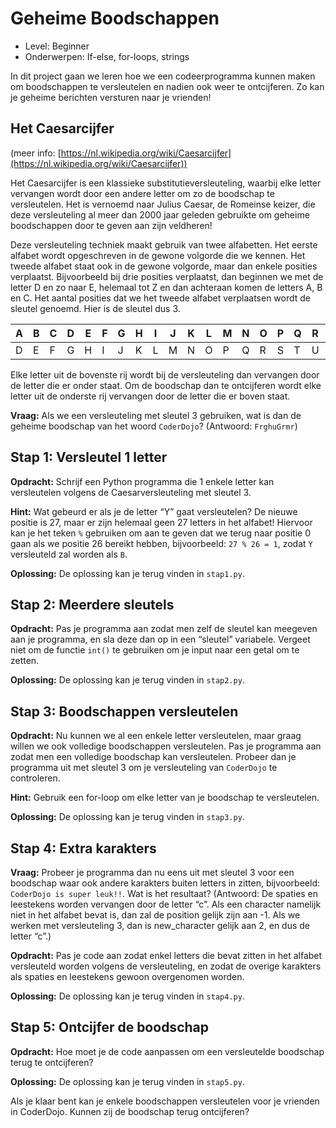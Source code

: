 # Geheime Boodschappen

* Level: Beginner
* Onderwerpen: If-else, for-loops, strings

In dit project gaan we leren hoe we een codeerprogramma kunnen maken om boodschappen te versleutelen en nadien ook weer te ontcijferen. Zo kan je geheime berichten versturen naar je vrienden!

## Het Caesarcijfer

(meer info: [https://nl.wikipedia.org/wiki/Caesarcijfer](https://nl.wikipedia.org/wiki/Caesarcijfer))

Het Caesarcijfer is een klassieke substitutieversleuteling, waarbij elke letter vervangen wordt door een andere letter om zo de boodschap te versleutelen. Het is vernoemd naar Julius Caesar, de Romeinse keizer, die deze versleuteling al meer dan 2000 jaar geleden gebruikte om geheime boodschappen door te geven aan zijn veldheren!

Deze versleuteling techniek maakt gebruik van twee alfabetten. Het eerste alfabet wordt opgeschreven in de gewone volgorde die we kennen. Het tweede alfabet staat ook in de gewone volgorde, maar dan enkele posities verplaatst. Bijvoorbeeld bij drie posities verplaatst, dan beginnen we met de letter D en zo naar E, helemaal tot Z en dan achteraan komen de letters A, B en C. Het aantal posities dat we het tweede alfabet verplaatsen wordt de sleutel genoemd. Hier is de sleutel dus 3.

| A | B | C | D | E | F | G | H | I | J | K | L | M | N | O | P | Q | R | S | T | U | V | W | X | Y | Z |
| --- | --- | --- | --- | --- | --- | --- | --- | --- | --- | --- | --- | --- | --- | --- | --- | --- | --- | --- | --- | --- | --- | --- | --- | --- | --- |
| D | E | F | G | H | I | J | K | L | M | N | O | P | Q | R | S | T | U | V | W | X | Y | Z | A | B | C |

Elke letter uit de bovenste rij wordt bij de versleuteling dan vervangen door de letter die er onder staat. Om de boodschap dan te ontcijferen wordt elke letter uit de onderste rij vervangen door de letter die er boven staat.

**Vraag:** Als we een versleuteling met sleutel 3 gebruiken, wat is dan de geheime boodschap van het woord `CoderDojo`? (Antwoord: `FrghuGrmr`)

## Stap 1: Versleutel 1 letter

**Opdracht:** Schrijf een Python programma die 1 enkele letter kan versleutelen volgens de Caesarversleuteling met sleutel 3. 

**Hint:** Wat gebeurd er als je de letter “Y” gaat versleutelen? De nieuwe positie is 27, maar er zijn helemaal geen 27 letters in het alfabet! Hiervoor kan je het teken `%` gebruiken om aan te geven dat we terug naar positie 0 gaan als we positie 26 bereikt hebben, bijvoorbeeld: `27 % 26 = 1`, zodat `Y` versleuteld zal worden als `B`.

**Oplossing:** De oplossing kan je terug vinden in `stap1.py`.

## Stap 2: Meerdere sleutels

**Opdracht:** Pas je programma aan zodat men zelf de sleutel kan meegeven aan je programma, en sla deze dan op in een “sleutel” variabele. Vergeet niet om de functie `int()` te gebruiken om je input naar een getal om te zetten.

**Oplossing:** De oplossing kan je terug vinden in `stap2.py`.

## Stap 3: Boodschappen versleutelen

**Opdracht:** Nu kunnen we al een enkele letter versleutelen, maar graag willen we ook volledige boodschappen versleutelen. Pas je programma aan zodat men een volledige boodschap kan versleutelen. Probeer dan je programma uit met sleutel 3 om je versleuteling van `CoderDojo` te controleren.

**Hint:** Gebruik een for-loop om elke letter van je boodschap te versleutelen.

**Oplossing:** De oplossing kan je terug vinden in `stap3.py`.

## Stap 4: Extra karakters

**Vraag:** Probeer je programma dan nu eens uit met sleutel 3 voor een boodschap waar ook andere karakters buiten letters in zitten, bijvoorbeeld: `CoderDojo is super leuk!!`. Wat is het resultaat? (Antwoord:  De spaties en leestekens worden vervangen door de letter “c”. Als een character namelijk niet in het alfabet bevat is, dan zal de position gelijk zijn aan -1. Als we werken met versleuteling 3, dan is new_character gelijk aan 2, en dus de letter “c”.)

**Opdracht:** Pas je code aan zodat enkel letters die bevat zitten in het alfabet versleuteld worden volgens de versleuteling, en zodat de overige karakters als spaties en leestekens gewoon overgenomen worden.

**Oplossing:** De oplossing kan je terug vinden in `stap4.py`.

## Stap 5: Ontcijfer de boodschap

**Opdracht:** Hoe moet je de code aanpassen om een versleutelde boodschap terug te ontcijferen?

**Oplossing:** De oplossing kan je terug vinden in `stap5.py`.

Als je klaar bent kan je enkele boodschappen versleutelen voor je vrienden in CoderDojo. Kunnen zij de boodschap terug ontcijferen?